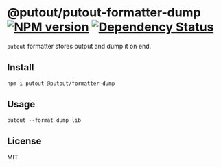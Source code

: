 # @putout/putout-formatter-dump [![NPM version][NPMIMGURL]][NPMURL] [![Dependency Status][DependencyStatusIMGURL]][DependencyStatusURL]

[NPMIMGURL]:                https://img.shields.io/npm/v/@putout/formatter-dump.svg?style=flat&longCache=true
[NPMURL]:                   https://npmjs.org/package/@putout/formatter-dump "npm"

[DependencyStatusURL]:      https://david-dm.org/coderaiser/putout?path=packages/formatter-dump
[DependencyStatusIMGURL]:   https://david-dm.org/coderaiser/putout.svg?path=packages/formatter-dump

`putout` formatter stores output and dump it on end.

## Install

```
npm i putout @putout/formatter-dump
```

## Usage

```
putout --format dump lib
```

## License

MIT


